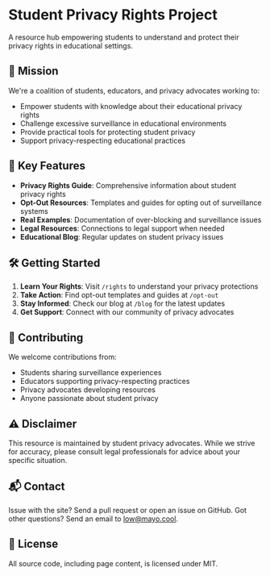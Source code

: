 # Student Privacy Rights Project

A resource hub empowering students to understand and protect their privacy rights in educational settings.

## 🎯 Mission

We're a coalition of students, educators, and privacy advocates working to:
- Empower students with knowledge about their educational privacy rights
- Challenge excessive surveillance in educational environments
- Provide practical tools for protecting student privacy
- Support privacy-respecting educational practices

## 🚀 Key Features

- **Privacy Rights Guide**: Comprehensive information about student privacy rights
- **Opt-Out Resources**: Templates and guides for opting out of surveillance systems
- **Real Examples**: Documentation of over-blocking and surveillance issues
- **Legal Resources**: Connections to legal support when needed
- **Educational Blog**: Regular updates on student privacy issues

## 🛠️ Getting Started

1. **Learn Your Rights**: Visit `/rights` to understand your privacy protections
2. **Take Action**: Find opt-out templates and guides at `/opt-out`
3. **Stay Informed**: Check our blog at `/blog` for the latest updates
4. **Get Support**: Connect with our community of privacy advocates

## 🤝 Contributing

We welcome contributions from:
- Students sharing surveillance experiences
- Educators supporting privacy-respecting practices
- Privacy advocates developing resources
- Anyone passionate about student privacy

## ⚠️ Disclaimer

This resource is maintained by student privacy advocates. While we strive for accuracy, please consult legal professionals for advice about your specific situation.

## 📬 Contact

Issue with the site? Send a pull request or open an issue on GitHub.
Got other questions? Send an email to [low@mayo.cool](mailto:low@mayo.cool). 

## 📜 License

All source code, including page content, is licensed under MIT.
